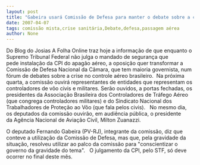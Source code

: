 ```yaml
---
layout: post
title: "Gabeira usará Comissão de Defesa para manter o debate sobre a crise aérea"
date: 2007-04-07
tags: comissão mista,crise sanitária,Debate,defesa,passagem aérea
author: None
---
```

Do Blog do Josias
A Folha Online traz hoje a informação de que enquanto o Supremo Tribunal Federal&nbsp;não julga o mandado de segurança que pede&nbsp;instalação da CPI do apagão aéreo, a oposição quer transformar a Comissão de Defesa Nacional da Câmara, que tem maioria governista,&nbsp;num fórum de&nbsp;debates sobre a crise no controle aéreo brasileiro.&nbsp;
Na próxima quarta,&nbsp;a comissão ouvirá representantes de entidades que representam os controladores de vôo civis e militares.&nbsp;Serão ouvidos, a portas fechadas, os presidentes da&nbsp;Associação Brasileira dos Controladores de Tráfego Aéreo (que congrega controladores militares) e do Sindicato Nacional dos Trabalhadores de Proteção ao Vôo (que fala pelos civis).
&nbsp;
No mesmo dia, os deputados da comissão ouvirão, em audiência pública,&nbsp;o presidente da&nbsp;Agência Nacional de Aviação Civil, Milton Zuanazzi. 
&nbsp;

O deputado Fernando Gabeira (PV-RJ), integrante da comissão, diz que conteve a utilização da Comissão de Defesa,&nbsp;mas que, pela gravidade da situação, resolveu utilizar ao palco da comissão para \"conscientizar o governo da gravidade do tema\". 
&nbsp;
O julgamento da CPI, pelo STF, só deve ocorrer no final deste mês. 